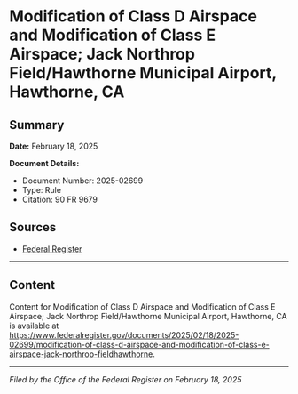# Modification of Class D Airspace and Modification of Class E Airspace; Jack Northrop Field/Hawthorne Municipal Airport, Hawthorne, CA

## Summary

**Date:** February 18, 2025

**Document Details:**
- Document Number: 2025-02699
- Type: Rule
- Citation: 90 FR 9679

## Sources
- [Federal Register](https://www.federalregister.gov/documents/2025/02/18/2025-02699/modification-of-class-d-airspace-and-modification-of-class-e-airspace-jack-northrop-fieldhawthorne)

---

## Content

Content for Modification of Class D Airspace and Modification of Class E Airspace; Jack Northrop Field/Hawthorne Municipal Airport, Hawthorne, CA is available at https://www.federalregister.gov/documents/2025/02/18/2025-02699/modification-of-class-d-airspace-and-modification-of-class-e-airspace-jack-northrop-fieldhawthorne.

---

*Filed by the Office of the Federal Register on February 18, 2025*
